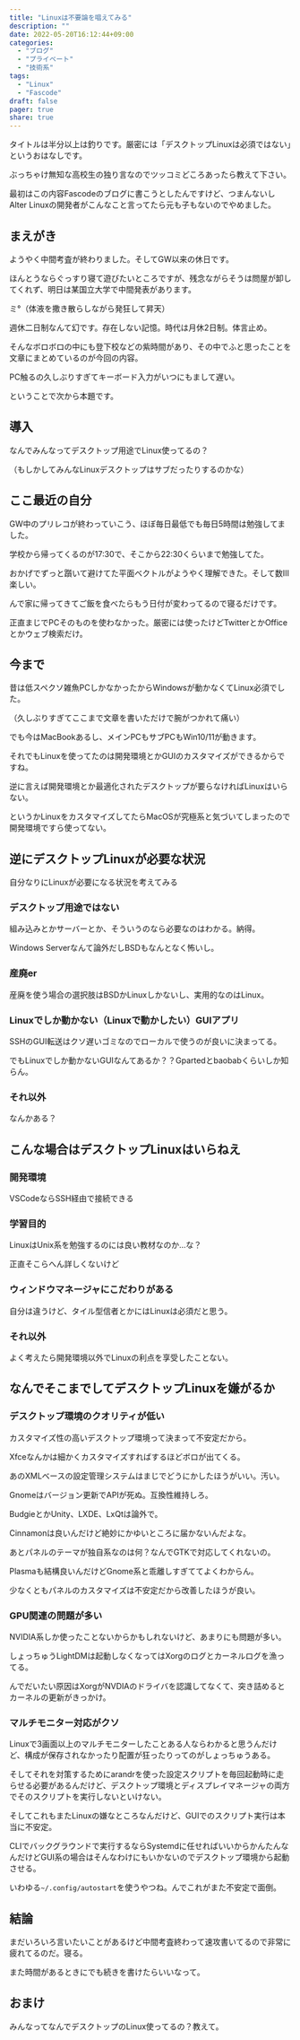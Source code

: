 ```yaml
---
title: "Linuxは不要論を唱えてみる"
description: ""
date: 2022-05-20T16:12:44+09:00
categories:
  - "ブログ"
  - "プライベート"
  - "技術系"
tags:
  - "Linux"
  - "Fascode"
draft: false
pager: true
share: true
---
```


タイトルは半分以上は釣りです。厳密には「デスクトップLinuxは必須ではない」というおはなしです。

ぶっちゃけ無知な高校生の独り言なのでツッコミどころあったら教えて下さい。

最初はこの内容Fascodeのブログに書こうとしたんですけど、つまんないしAlter Linuxの開発者がこんなこと言ってたら元も子もないのでやめました。

## まえがき

ようやく中間考査が終わりました。そしてGW以来の休日です。

ほんとうならぐっすり寝て遊びたいところですが、残念ながらそうは問屋が卸してくれず、明日は某国立大学で中間発表があります。

ミ°（体液を撒き散らしながら発狂して昇天）

週休二日制なんて幻です。存在しない記憶。時代は月休2日制。体言止め。

そんなボロボロの中にも登下校などの紫時間があり、その中でふと思ったことを文章にまとめているのが今回の内容。

PC触るの久しぶりすぎてキーボード入力がいつにもまして遅い。

ということで次から本題です。

## 導入

なんでみんなってデスクトップ用途でLinux使ってるの？

（もしかしてみんなLinuxデスクトップはサブだったりするのかな）

## ここ最近の自分

GW中のプリレコが終わっていこう、ほぼ毎日最低でも毎日5時間は勉強してました。

学校から帰ってくるのが17:30で、そこから22:30くらいまで勉強してた。

おかげでずっと躓いて避けてた平面ベクトルがようやく理解できた。そして数III楽しい。

んで家に帰ってきてご飯を食べたらもう日付が変わってるので寝るだけです。

正直まじでPCそのものを使わなかった。厳密には使ったけどTwitterとかOfficeとかウェブ検索だけ。

## 今まで

昔は低スペクソ雑魚PCしかなかったからWindowsが動かなくてLinux必須でした。

（久しぶりすぎてここまで文章を書いただけで腕がつかれて痛い）

でも今はMacBookあるし、メインPCもサブPCもWin10/11が動きます。

それでもLinuxを使ってたのは開発環境とかGUIのカスタマイズができるからですね。

逆に言えば開発環境とか最適化されたデスクトップが要らなければLinuxはいらない。

というかLinuxをカスタマイズしてたらMacOSが究極系と気づいてしまったので開発環境ですら使ってない。

## 逆にデスクトップLinuxが必要な状況

自分なりにLinuxが必要になる状況を考えてみる

### デスクトップ用途ではない

組み込みとかサーバーとか、そういうのなら必要なのはわかる。納得。

Windows Serverなんて論外だしBSDもなんとなく怖いし。

### 産廃er

産廃を使う場合の選択肢はBSDかLinuxしかないし、実用的なのはLinux。

### Linuxでしか動かない（Linuxで動かしたい）GUIアプリ

SSHのGUI転送はクソ遅いゴミなのでローカルで使うのが良いに決まってる。

でもLinuxでしか動かないGUIなんてあるか？？Gpartedとbaobabくらいしか知らん。

### それ以外

なんかある？

## こんな場合はデスクトップLinuxはいらねえ

### 開発環境

VSCodeならSSH経由で接続できる

### 学習目的

LinuxはUnix系を勉強するのには良い教材なのか...な？

正直そこらへん詳しくないけど

### ウィンドウマネージャにこだわりがある

自分は違うけど、タイル型信者とかにはLinuxは必須だと思う。

### それ以外

よく考えたら開発環境以外でLinuxの利点を享受したことない。

## なんでそこまでしてデスクトップLinuxを嫌がるか

### デスクトップ環境のクオリティが低い

カスタマイズ性の高いデスクトップ環境って決まって不安定だから。

Xfceなんかは細かくカスタマイズすればするほどボロが出てくる。

あのXMLベースの設定管理システムはまじでどうにかしたほうがいい。汚い。

Gnomeはバージョン更新でAPIが死ぬ。互換性維持しろ。

BudgieとかUnity、LXDE、LxQtは論外で。

Cinnamonは良いんだけど絶妙にかゆいところに届かないんだよな。

あとパネルのテーマが独自系なのは何？なんでGTKで対応してくれないの。

Plasmaも結構良いんだけどGnome系と乖離しすぎててよくわからん。

少なくともパネルのカスタマイズは不安定だから改善したほうが良い。

### GPU関連の問題が多い

NVIDIA系しか使ったことないからかもしれないけど、あまりにも問題が多い。

しょっちゅうLightDMは起動しなくなってはXorgのログとカーネルログを漁ってる。

んでだいたい原因はXorgがNVDIAのドライバを認識してなくて、突き詰めるとカーネルの更新がきっかけ。

### マルチモニター対応がクソ

Linuxで3画面以上のマルチモニターしたことある人ならわかると思うんだけど、構成が保存されなかったり配置が狂ったりってのがしょっちゅうある。

そしてそれを対策するためにarandrを使った設定スクリプトを毎回起動時に走らせる必要があるんだけど、デスクトップ環境とディスプレイマネージャの両方でそのスクリプトを実行しないといけない。

そしてこれもまたLinuxの嫌なところなんだけど、GUIでのスクリプト実行は本当に不安定。

CLIでバックグラウンドで実行するならSystemdに任せればいいからかんたんなんだけどGUI系の場合はそんなわけにもいかないのでデスクトップ環境から起動させる。

いわゆる`~/.config/autostart`を使うやつね。んでこれがまた不安定で面倒。

## 結論

まだいろいろ言いたいことがあるけど中間考査終わって速攻書いてるので非常に疲れてるのだ。寝る。

また時間があるときにでも続きを書けたらいいなって。

## おまけ

みんなってなんでデスクトップのLinux使ってるの？教えて。



### 




